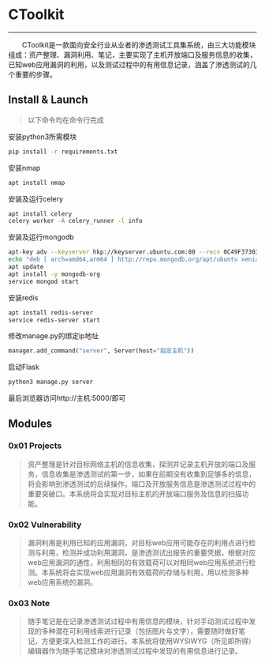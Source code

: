 
# CToolkit

---
　　CToolkit是一款面向安全行业从业者的渗透测试工具集系统，由三大功能模块组成：资产整理、漏洞利用、笔记，主要实现了主机开放端口及服务信息的收集，已知web应用漏洞的利用，以及测试过程中的有用信息记录，涵盖了渗透测试的几个重要的步骤。
## Install & Launch
>以下命令均在命令行完成

安装python3所需模块
```bash
pip install -r requirements.txt
```
安装nmap
```bash
apt install nmap
```
安装及运行celery
```bash
apt install celery
celery worker -A celery_runner -l info
```
安装及运行mongodb
```bash
apt-key adv --keyserver hkp://keyserver.ubuntu.com:80 --recv 0C49F3730359A14518585931BC711F9BA15703C6
echo "deb [ arch=amd64,arm64 ] http://repo.mongodb.org/apt/ubuntu xenial/mongodb-org/3.4 multiverse" | sudo tee /etc/apt/sources.list.d/mongodb-org-3.4.list
apt update
apt install -y mongodb-org
service mongod start
```
安装redis
```bash
apt install redis-server
service redis-server start
```
修改manage.py的绑定ip地址
```python
manager.add_command("server", Server(host="指定主机"))
```
启动Flask
```bash
python3 manage.py server
```
最后浏览器访问http://主机:5000/即可

## Modules

### 0x01 Projects ###
>资产整理是针对目标网络主机的信息收集，探测并记录主机开放的端口及服务，信息收集是渗透测试的第一步，如果在前期没有收集到足够多的信息，将会影响到渗透测试的后续操作，端口及开放服务信息是渗透测试过程中的重要突破口。本系统将会实现对目标主机的开放端口服务及信息的扫描功能。

### 0x02 Vulnerability ###
>漏洞利用是利用已知的应用漏洞，对目标web应用可能存在的利用点进行检测与利用，检测并成功利用漏洞，是渗透测试出报告的重要凭据，根据对应web应用漏洞的通性，利用相同的有效载荷可以对相同web应用系统进行检测。本系统将会实现web应用漏洞有效载荷的存储与利用，用以检测多种web应用系统的漏洞。

### 0x03 Note ###
>随手笔记是在记录渗透测试过程中有用信息的模块，针对手动测试过程中发现的多种潜在可利用线索进行记录（包括图片与文字），需要随时做好笔记，方便更深入检测工作的进行。本系统将使用WYSIWYG（所见即所得）编辑器作为随手笔记模块对渗透测试过程中发现的有用信息进行记录。